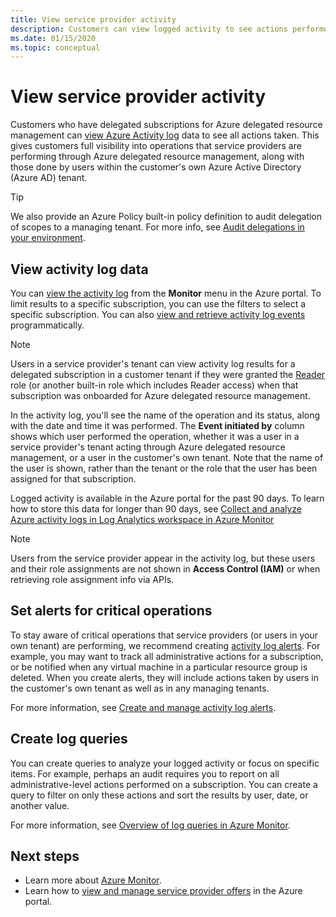 ```yaml
---
title: View service provider activity
description: Customers can view logged activity to see actions performed by service providers through Azure delegated resource management.
ms.date: 01/15/2020
ms.topic: conceptual
---
```


# View service provider activity

Customers who have delegated subscriptions for Azure delegated resource management can [view Azure Activity log](../../azure-monitor/platform/platform-logs-overview.md) data to see all actions taken. This gives customers full visibility into operations that service providers are performing through Azure delegated resource management, along with those done by users within the customer's own Azure Active Directory (Azure AD) tenant.

> [!TIP]
> We also provide an Azure Policy built-in policy definition to audit delegation of scopes to a managing tenant. For more info, see [Audit delegations in your environment](view-manage-service-providers.md#audit-delegations-in-your-environment).

## View activity log data

You can [view the activity log](../../azure-monitor/platform/activity-log-view.md) from the **Monitor** menu in the Azure portal. To limit results to a specific subscription, you can use the filters to select a specific subscription. You can also [view and retrieve activity log events](../../azure-monitor/platform/activity-log-view.md) programmatically.

> [!NOTE]
> Users in a service provider's tenant can view activity log results for a delegated subscription in a customer tenant if they were granted the [Reader](../../role-based-access-control/built-in-roles.md#reader) role (or another built-in role which includes Reader access) when that subscription was onboarded for Azure delegated resource management.

In the activity log, you'll see the name of the operation and its status, along with the date and time it was performed. The **Event initiated by** column shows which user performed the operation, whether it was a user in a service provider's tenant acting through Azure delegated resource management, or a user in the customer's own tenant. Note that the name of the user is shown, rather than the tenant or the role that the user has been assigned for that subscription.

Logged activity is available in the Azure portal for the past 90 days. To learn how to store this data for longer than 90 days, see [Collect and analyze Azure activity logs in Log Analytics workspace in Azure Monitor](../../azure-monitor/platform/activity-log-collect.md)

> [!NOTE]
> Users from the service provider appear in the activity log, but these users and their role assignments are not shown in **Access Control (IAM)** or when retrieving role assignment info via APIs.

## Set alerts for critical operations

To stay aware of critical operations that service providers (or users in your own tenant) are performing, we recommend creating [activity log alerts](../../azure-monitor/platform/activity-log-alerts.md). For example, you may want to track all administrative actions for a subscription, or be notified when any virtual machine in a particular resource group is deleted. When you create alerts, they will include actions taken by users in the customer's own tenant as well as in any managing tenants.

For more information, see [Create and manage activity log alerts](../../azure-monitor/platform/alerts-activity-log.md).

## Create log queries

You can create queries to analyze your logged activity or focus on specific items. For example, perhaps an audit requires you to report on all administrative-level actions performed on a subscription. You can create a query to filter on only these actions and sort the results by user, date, or another value.

For more information, see [Overview of log queries in Azure Monitor](../../azure-monitor/log-query/log-query-overview.md).

## Next steps

- Learn more about [Azure Monitor](../../azure-monitor/index.yml).
- Learn how to [view and manage service provider offers](view-manage-service-providers.md) in the Azure portal.